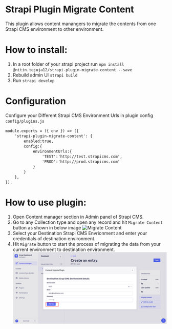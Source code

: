 # Strapi Plugin Migrate Content

This plugin allows content manangers to migrate the contents from one Strapi CMS environment to other environment.

# How to install:

1.  In a root folder of your strapi project run `npm install @nitin.tejuja12/strapi-plugin-migrate-content --save`
2.  Rebuild admin UI `strapi build`
3.  Run `strapi develop`

# Configuration

Configure your Different Strapi CMS Environment Urls in plugin config
`config/plugins.js`

```
module.exports = ({ env }) => ({
    'strapi-plugin-migrate-content': {
        enabled:true,
        config:{
            environmentUrls:{
                'TEST':'http://test.strapicms.com',
                'PROD':'http://prod.strapicms.com'
            }
        }
    },
});
```

# How to use plugin:

1. Open Content manager section in Admin panel of Strapi CMS.
2. Go to any Collection type and open any record and hit `Migrate Content` button as shown in below image
   ![Migrate Content](./images/migrate-this-data.png)
3. Select your Destination Strapi CMS Envrionment and enter your credentials of destination environment.
4. Hit `Migrate` button to start the process of migrating the data from your current environment to destination environment.
   ![Migrate](./images/migrate-modal.png)
